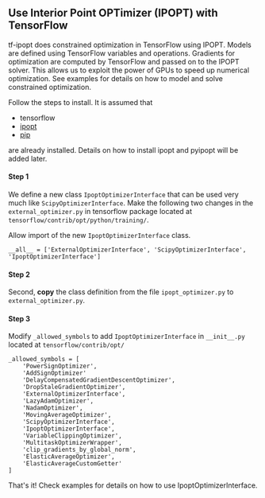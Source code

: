 ## Use Interior Point OPTimizer (IPOPT) with TensorFlow
tf-ipopt does constrained optimization in TensorFlow using IPOPT. Models are defined using TensorFlow variables and operations. Gradients for optimization are computed by TensorFlow and passed on to the IPOPT solver. This allows us to exploit the power of GPUs to speed up numerical optimization. See examples for details on how to model and solve constrained optimization.

Follow the steps to install. It is assumed that
* tensorflow
* [ipopt](https://www.coin-or.org/Ipopt/)
* [pip ](https://github.com/xuy/pyipopt)

are already installed. Details on how to install ipopt and pyipopt will be added later.

#### Step 1
We define a new class `IpoptOptimizerInterface` that can be used very much like `ScipyOptimizerInterface`. Make the following two changes in the `external_optimizer.py` in tensorflow package located at `tensorflow/contrib/opt/python/training/`.  

Allow import of the new `IpoptOptimizerInterface` class.
```
__all__ = ['ExternalOptimizerInterface', 'ScipyOptimizerInterface', 'IpoptOptimizerInterface']
```

#### Step 2
Second, **copy** the class definition from the file `ipopt_optimizer.py` to `external_optimizer.py`.

#### Step 3
Modify `_allowed_symbols` to add `IpoptOptimizerInterface` in `__init__.py` located at `tensorflow/contrib/opt/`

```
_allowed_symbols = [
    'PowerSignOptimizer',
    'AddSignOptimizer'
    'DelayCompensatedGradientDescentOptimizer',
    'DropStaleGradientOptimizer',
    'ExternalOptimizerInterface',
    'LazyAdamOptimizer',
    'NadamOptimizer',
    'MovingAverageOptimizer',
    'ScipyOptimizerInterface',
    'IpoptOptimizerInterface',
    'VariableClippingOptimizer',
    'MultitaskOptimizerWrapper',
    'clip_gradients_by_global_norm',
    'ElasticAverageOptimizer',
    'ElasticAverageCustomGetter'
]
```

That's it! Check examples for details on how to use IpoptOptimizerInterface.




